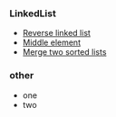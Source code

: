 ### LinkedList
- [Reverse linked list](https://repl.it/@xnull/ReverseLinkedList)
- [Middle element](https://repl.it/@xnull/LinkedListMiddle)
- [Merge two sorted lists](https://repl.it/@xnull/LinkedListMergeTwo)

### other
 - one 
 - two
